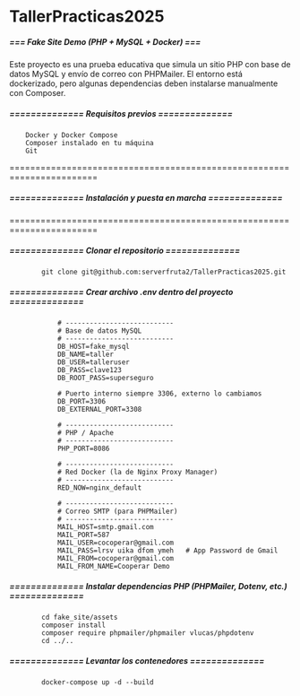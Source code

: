 # TallerPracticas2025

##### === Fake Site Demo (PHP + MySQL + Docker) === #####

Este proyecto es una prueba educativa que simula un sitio PHP con base de datos MySQL y envío de correo con PHPMailer.
El entorno está dockerizado, pero algunas dependencias deben instalarse manualmente con Composer.

##### ============== Requisitos previos ============== ####
        Docker y Docker Compose
        Composer instalado en tu máquina
        Git
=======================================================================
##### ============== Instalación y puesta en marcha ============== ####
=======================================================================

##### ============== Clonar el repositorio ============== ####

            git clone git@github.com:serverfruta2/TallerPracticas2025.git

##### ============== Crear archivo .env dentro del proyecto ============== ####

                # ---------------------------
                # Base de datos MySQL
                # ---------------------------
                DB_HOST=fake_mysql
                DB_NAME=taller
                DB_USER=talleruser
                DB_PASS=clave123
                DB_ROOT_PASS=superseguro

                # Puerto interno siempre 3306, externo lo cambiamos
                DB_PORT=3306
                DB_EXTERNAL_PORT=3308

                # ---------------------------
                # PHP / Apache
                # ---------------------------
                PHP_PORT=8086

                # ---------------------------
                # Red Docker (la de Nginx Proxy Manager)
                # ---------------------------
                RED_NOW=nginx_default

                # ---------------------------
                # Correo SMTP (para PHPMailer)
                # ---------------------------
                MAIL_HOST=smtp.gmail.com
                MAIL_PORT=587
                MAIL_USER=cocoperar@gmail.com
                MAIL_PASS=lrsv uika dfom ymeh   # App Password de Gmail
                MAIL_FROM=cocoperar@gmail.com
                MAIL_FROM_NAME=Cooperar Demo


##### ============== Instalar dependencias PHP (PHPMailer, Dotenv, etc.) ============== ####

            cd fake_site/assets
            composer install
            composer require phpmailer/phpmailer vlucas/phpdotenv
            cd ../..

##### ============== Levantar los contenedores ============== ####

            docker-compose up -d --build
